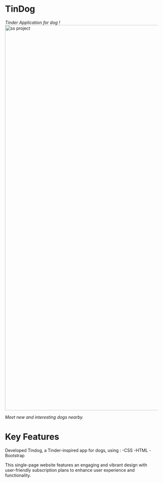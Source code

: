 # TinDog

<i>Tinder Application for dog !</i>
<img width="1266" alt="ss project" src="images/TinDog.png">

<i>Meet new and interesting dogs nearby.</i>

# Key Features
Developed Tindog, a Tinder-inspired app for dogs, using :
-CSS 
-HTML 
-Bootstrap 

This single-page website features an engaging and vibrant design with user-friendly subscription plans to enhance user experience and functionality.


